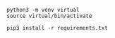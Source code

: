 
```shell
python3 -m venv virtual
source virtual/bin/activate
```
```shell
pip3 install -r requirements.txt
```
